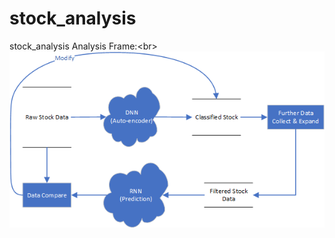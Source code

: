 # stock_analysis
stock_analysis
Analysis Frame:\<br>
![](https://github.com/stlfatboy/stock_analysis/blob/master/PNG/Analysis_Frame.png) 
